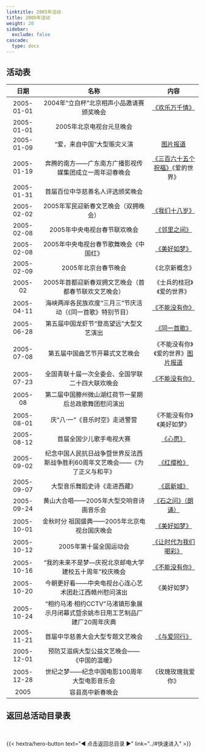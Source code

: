 ```yaml
---
linktitle: 2005年活动
title: 2005年活动
weight: 20
sidebar:
  exclude: false
cascade:
  type: docs
---
```


## 活动表

|日期|名称|内容|
|:-----:|:-----:|:-----:|
|2005-01-01|2004年“立白杯”北京相声小品邀请赛颁奖晚会|[《欢乐万千情》](../2005/20050101/)|
|2005-01-01|2005年北京电视台元旦晚会||
|2005-01-09|“爱，来自中国”大型赈灾义演|[图片报道](https://ent.sina.com.cn/2005-01-10/1223624634.html)|
|2005-01-19|奔腾的南方——广东南方广播影视传媒集团成立一周年迎春晚会|[《三百六十五个祝福》](../2005/20050119/)《爱的世界》|
|2005-01-31|首届百位中华慈善名人评选颁奖晚会||
|2005-02-02|2005年军民迎新春文艺晚会（双拥晚会）|[《我们十八岁》](../2005/20050208/#2005年军民迎新春文艺晚会双拥晚会)|
|2005-02-08|2005年中央电视台春节联欢晚会|[《邻里之间》](../2005/20050208/#2005年中央电视台春节联欢晚会)|
|2005-02-08|2005年中央电视台春节歌舞晚会《中国红》|[《美好如梦》](../2005/20050208/)|
|2005-02-09|2005年北京台春节晚会|《北京新概念》|
|2005-02|2005年首都迎新春双拥文艺晚会（首都春节联欢文艺晚会）|《士兵的桂冠》《爱的世界》|
|2005-04-11|海峡两岸各民族欢度“三月三”节庆活动（《同一首歌》特别节目）|[《不能没有你》](../2005/20050411/)|
|2005-06-28|第五届中国龙虾节“登高望远”大型文艺演出|[《同一首歌》](../2005/20050628/)|
|2005-07-08|第五届中国曲艺节开幕式文艺晚会|《不能没有你》《爱的世界》[图片报道](https://zjnews.zjol.com.cn/05zjnews/system/2005/07/08/006186986_01.shtml)|
|2005-07-23|全国青联十届一次全委会、全国学联二十四大联欢晚会|[《不能没有你》](../2005/20050723/)|
|2005-08|第二届中国滕州微山湖红荷节一星期后总政歌舞团慰问演出||
|2005-08-01|庆“八·一”《音乐时空》走进警营|《不能没有你》《美好如梦》|
|2005-08-12|首届全国少儿歌手电视大赛|[《心愿》](../2005/20050812/)|
|2005-09-02|纪念中国人民抗日战争暨世界反法西斯战争胜利60周年文艺晚会——《为了正义与和平》|[《红缨枪》](../2005/20050902/)|
|2005-09-07|大型音乐舞蹈史诗《走进西藏》|[《逛新城》](https://www.mct.gov.cn/whzx/tpxw/200509/t20050907_828171.htm)|
|2005-09-24|黄山大合唱——2005年大型交响音诗画音乐会|[《石之问》（朗诵）](../2005/20050924/)|
|2005-10-01|金秋时分 祖国盛典——2005年北京电视台国庆晚会|[《美好如梦》](../2005/20051001/)|
|2005-10-12|2005年第十届全国运动会|[《让时代为我们喝彩》](../2005/20051012/)|
|2005-10-16|“我的未来不是梦—庆祝北京邮电大学建校五十周年”校庆晚会|[《不能没有你》](../2005/20051016/)|
|2005-10-20|今朝更好看——中央电视台心连心艺术团赴江西赣州慰问演出|《美好如梦》|
|2005-10-24|“相约马渚·相约CCTV”马渚镇形象展示月闭幕式暨余姚市日用工艺制品厂建厂20周年庆典||
|2005-11-21|首届中华慈善大会大型专题文艺晚会|[《与爱同行》](../2005/20051121/)|
|2005-12-01|预防艾滋病大型公益文艺晚会——《中国的温暖》||
|2005-12-28|世纪之梦——纪念中国电影100周年大型电影音乐会|《玫瑰玫瑰我爱你》|
|2005|容县高中新春晚会||



## 返回总活动目录表

<br>

{{< hextra/hero-button text="◀ 点击返回总目录 ▶" link="../#快速进入" >}}